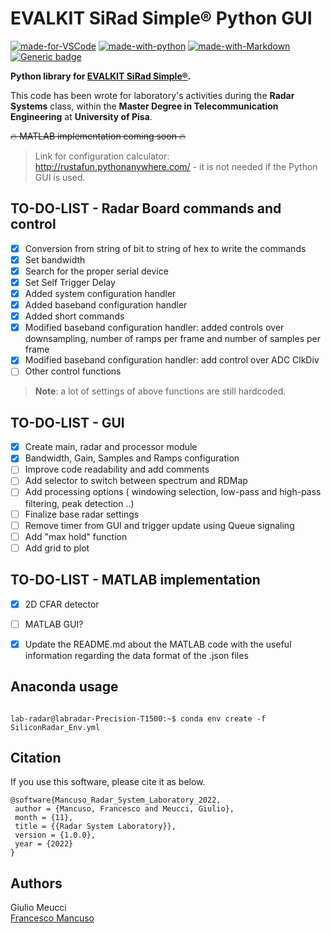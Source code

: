 # EVALKIT SiRad Simple® Python GUI
[![made-for-VSCode](https://img.shields.io/badge/Made%20for-VSCode-1f425f.svg)](https://code.visualstudio.com/)
[![made-with-python](https://img.shields.io/badge/Made%20with-Python-1f425f.svg)](https://www.python.org/)
[![made-with-Markdown](https://img.shields.io/badge/Made%20with-Markdown-1f425f.svg)](http://commonmark.org)
[![Generic badge](https://img.shields.io/badge/siRad%20Simple%20firmware-1.4.4-green.svg)](https://siliconradar.com/wp/)

**Python library for [EVALKIT SiRad Simple®](https://siliconradar.com/evalkits/).**

This code has been wrote for laboratory's activities during the **Radar Systems** class, within the **Master Degree in Telecommunication Engineering** at **University of Pisa**.

~~:fire: MATLAB implementation coming soon :fire:~~

> Link for configuration calculator: http://rustafun.pythonanywhere.com/ - it is not needed if the Python GUI is used.

## TO-DO-LIST - Radar Board commands and control
 - [x] Conversion from string of bit to string of hex to write the commands
 - [x] Set bandwidth
 - [x] Search for the proper serial device
 - [x] Set Self Trigger Delay
 - [x] Added system configuration handler
 - [x] Added baseband configuration handler
 - [x] Added short commands
 - [x] Modified baseband configuration handler: added controls over downsampling, number of ramps per frame and number of samples per frame
 - [x] Modified baseband configuration handler: add control over ADC ClkDiv
 - [ ] Other control functions

> **Note**: a lot of settings of above functions are still hardcoded.

## TO-DO-LIST - GUI
 - [x] Create main, radar and processor module
 - [x] Bandwidth, Gain, Samples and Ramps configuration 
 - [ ] Improve code readability and add comments
 - [ ] Add selector to switch between spectrum and RDMap
 - [ ] Add processing options ( windowing selection, low-pass and high-pass filtering, peak detection ..)
 - [ ] Finalize base radar settings
 - [ ] Remove timer from GUI and trigger update using Queue signaling
 - [ ] Add "max hold" function 
 - [ ] Add grid to plot
 
 ## TO-DO-LIST - MATLAB implementation
 - [x] 2D CFAR detector
 - [ ] MATLAB GUI?
 - [x] Update the README.md about the MATLAB code with the useful information regarding the data format of the .json files


## Anaconda usage
```console

lab-radar@labradar-Precision-T1500:~$ conda env create -f SiliconRadar_Env.yml

```

## Citation
If you use this software, please cite it as below.
```
@software{Mancuso_Radar_System_Laboratory_2022,
 author = {Mancuso, Francesco and Meucci, Giulio},
 month = {11},
 title = {{Radar System Laboratory}},
 version = {1.0.0},
 year = {2022}
}
```
## Authors
Giulio Meucci \
[Francesco Mancuso](https://mandugo.github.io)
